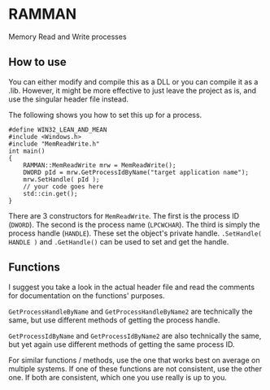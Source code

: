 # RAMMAN
Memory Read and Write processes

## How to use
You can either modify and compile this as a DLL or you can compile it as a .lib.
However, it might be more effective to just leave the project as is, and use the
singular header file instead.

The following shows you how to set this up for a process.
```
#define WIN32_LEAN_AND_MEAN
#include <Windows.h>
#include "MemReadWrite.h"
int main()
{
	RAMMAN::MemReadWrite mrw = MemReadWrite();
	DWORD pId = mrw.GetProcessIdByName("target application name");
	mrw.SetHandle( pId );
	// your code goes here
	std::cin.get();
}
```
There are 3 constructors for `MemReadWrite`. The first is the process ID (`DWORD`).
The second is the process name (`LPCWCHAR`). The third is simply the process handle (`HANDLE`).
These set the object's private handle. `.SetHandle( HANDLE )` and `.GetHandle()` can be used
to set and get the handle.

## Functions
I suggest you take a look in the actual header file and read the comments for documentation
on the functions' purposes.

`GetProcessHandleByName` and `GetProcessHandleByName2` are technically the same, but use
different methods of getting the process handle.

`GetProcessIdByName` and `GetProcessIdByName2` are also technically the same, but yet again
use different methods of getting the same process ID.

For similar functions / methods, use the one that works best on average on multiple systems.
If one of these functions are not consistent, use the other one. If both are consistent,
which one you use really is up to you.